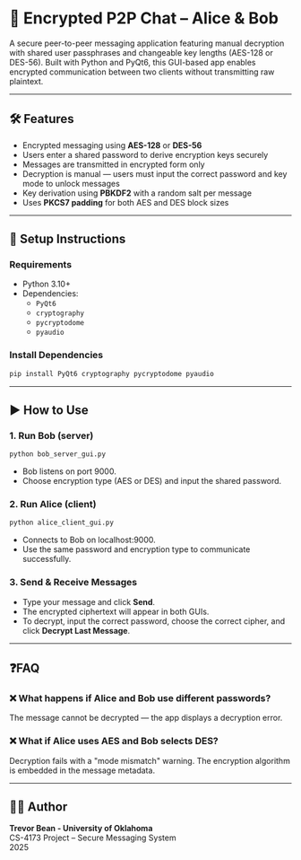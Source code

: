 # 🔐 Encrypted P2P Chat – Alice & Bob

A secure peer-to-peer messaging application featuring manual decryption with shared user passphrases and changeable key lengths (AES-128 or DES-56). Built with Python and PyQt6, this GUI-based app enables encrypted communication between two clients without transmitting raw plaintext.

---

## 🛠 Features

- Encrypted messaging using **AES-128** or **DES-56**
- Users enter a shared password to derive encryption keys securely
- Messages are transmitted in encrypted form only
- Decryption is manual — users must input the correct password and key mode to unlock messages
- Key derivation using **PBKDF2** with a random salt per message
- Uses **PKCS7 padding** for both AES and DES block sizes

---
## 🚀 Setup Instructions

### Requirements

- Python 3.10+
- Dependencies:
  - `PyQt6`
  - `cryptography`
  - `pycryptodome`
  - `pyaudio`

### Install Dependencies

```bash
pip install PyQt6 cryptography pycryptodome pyaudio
```

---
## ▶️ How to Use

### 1. Run Bob (server)

```bash
python bob_server_gui.py
```

- Bob listens on port 9000.
- Choose encryption type (AES or DES) and input the shared password.

### 2. Run Alice (client)

```bash
python alice_client_gui.py
```

- Connects to Bob on localhost:9000.
- Use the same password and encryption type to communicate successfully.

### 3. Send & Receive Messages

- Type your message and click **Send**.
- The encrypted ciphertext will appear in both GUIs.
- To decrypt, input the correct password, choose the correct cipher, and click **Decrypt Last Message**.

---

## ❓FAQ

### ❌ What happens if Alice and Bob use different passwords?
The message cannot be decrypted — the app displays a decryption error.

### ❌ What if Alice uses AES and Bob selects DES?
Decryption fails with a "mode mismatch" warning. The encryption algorithm is embedded in the message metadata.

---
## 🧑‍💻 Author

**Trevor Bean - University of Oklahoma**  
CS-4173 Project – Secure Messaging System  
2025

